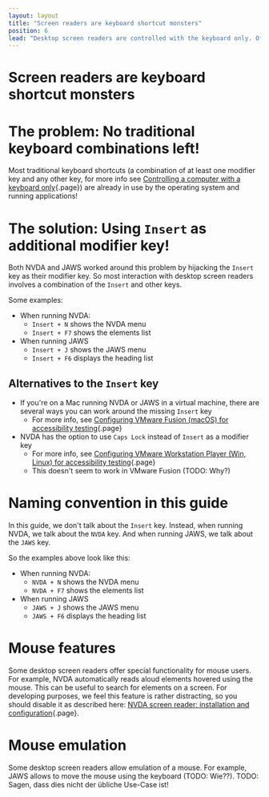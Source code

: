 ```yaml
---
layout: layout
title: "Screen readers are keyboard shortcut monsters"
position: 6
lead: "Desktop screen readers are controlled with the keyboard only. Offering tons of functionalities, all of them ought to be triggered by keyboard shortcuts."
---
```


# Screen readers are keyboard shortcut monsters

# The problem: No traditional keyboard combinations left!

Most traditional keyboard shortcuts (a combination of at least one modifier key and any other key, for more info see [Controlling a computer with a keyboard only](/knowledge-about-developing-and-testing-accessible-websites/introduction-to-keyboard-only-usage/controlling-a-computer-with-a-keyboard-only){.page}) are already in use by the operating system and running applications!

# The solution: Using `Insert` as additional modifier key!

Both NVDA and JAWS worked around this problem by hijacking the `Insert` key as their modifier key. So most interaction with desktop screen readers involves a combination of the `Insert` and other keys.

Some examples:

- When running NVDA:
    - `Insert + N` shows the NVDA menu
    - `Insert + F7` shows the elements list
- When running JAWS
    - `Insert + J` shows the JAWS menu
    - `Insert + F6` displays the heading list

## Alternatives to the `Insert` key

- If you're on a Mac running NVDA or JAWS in a virtual machine, there are several ways you can work around the missing `Insert` key
    - For more info, see [Configuring VMware Fusion (macOS) for accessibility testing](/section--setting-up-the-accessibility-testing-environment---introduction/virtual-testing-machine/configuring-vmware-fusion--macos--for-accessibility-testing){.page}
- NVDA has the option to use `Caps Lock` instead of `Insert` as a modifier key
    - For more info, see [Configuring VMware Workstation Player (Win, Linux) for accessibility testing](/section--setting-up-the-accessibility-testing-environment---introduction/virtual-testing-machine/configuring-vmware-workstation-player--win--linux--for-accessibility-testing){.page}
    - This doesn't seem to work in VMware Fusion (TODO: Why?)

# Naming convention in this guide

In this guide, we don't talk about the `Insert` key. Instead, when running NVDA, we talk about the `NVDA` key. And when running JAWS, we talk about the `JAWS` key.

So the examples above look like this:

- When running NVDA:
    - `NVDA + N` shows the NVDA menu
    - `NVDA + F7` shows the elements list
- When running JAWS
    - `JAWS + J` shows the JAWS menu
    - `JAWS + F6` displays the heading list

# Mouse features

Some desktop screen readers offer special functionality for mouse users. For example, NVDA automatically reads aloud elements hovered using the mouse. This can be useful to search for elements on a screen. For developing purposes, we feel this feature is rather distracting, so you should disable it as described here: [NVDA screen reader: installation and configuration](/section--setting-up-the-accessibility-testing-environment---introduction/screen-readers/nvda-screen-reader--installation-and-configuration){.page}.

# Mouse emulation

Some desktop screen readers allow emulation of a mouse. For example, JAWS allows to move the mouse using the keyboard (TODO: Wie??). TODO: Sagen, dass dies nicht der übliche Use-Case ist!